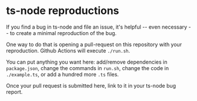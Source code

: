 # ts-node reproductions

If you find a bug in ts-node and file an issue, it's helpful -- even necessary -- to create a minimal reproduction of the bug.

One way to do that is opening a pull-request on this repository with your reproduction.  Github Actions will execute `./run.sh`.

You can put anything you want here: add/remove dependencies in `package.json`, change the commands in `run.sh`, change the code in `./example.ts`,
or add a hundred more `.ts` files.

Once your pull request is submitted here, link to it in your ts-node bug report.
